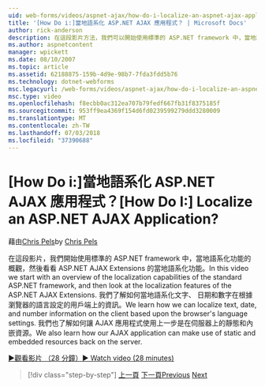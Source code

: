 ```yaml
---
uid: web-forms/videos/aspnet-ajax/how-do-i-localize-an-aspnet-ajax-application
title: '[How Do i:]當地語系化 ASP.NET AJAX 應用程式？ | Microsoft Docs'
author: rick-anderson
description: 在這段影片方法，我們可以開始使用標準的 ASP.NET framework 中，當地語系化功能的概觀，，然後查看的當地語系化功能...
ms.author: aspnetcontent
manager: wpickett
ms.date: 08/10/2007
ms.topic: article
ms.assetid: 62188875-159b-4d9e-98b7-7fda3fdd5b76
ms.technology: dotnet-webforms
msc.legacyurl: /web-forms/videos/aspnet-ajax/how-do-i-localize-an-aspnet-ajax-application
msc.type: video
ms.openlocfilehash: f8ecbb0ac312ea707b79fedf667fb31f8375185f
ms.sourcegitcommit: 953ff9ea4369f154d6fd0239599279ddd3280009
ms.translationtype: MT
ms.contentlocale: zh-TW
ms.lasthandoff: 07/03/2018
ms.locfileid: "37390688"
---
```

<a name="how-do-i-localize-an-aspnet-ajax-application"></a><span data-ttu-id="89814-104">[How Do i:]當地語系化 ASP.NET AJAX 應用程式？</span><span class="sxs-lookup"><span data-stu-id="89814-104">[How Do I:] Localize an ASP.NET AJAX Application?</span></span>
====================
<span data-ttu-id="89814-105">藉由[Chris Pels](https://twitter.com/chrispels)</span><span class="sxs-lookup"><span data-stu-id="89814-105">by [Chris Pels](https://twitter.com/chrispels)</span></span>

<span data-ttu-id="89814-106">在這段影片，我們開始使用標準的 ASP.NET framework 中，當地語系化功能的概觀，然後看看 ASP.NET AJAX Extensions 的當地語系化功能。</span><span class="sxs-lookup"><span data-stu-id="89814-106">In this video we start with an overview of the localization capabilities of the standard ASP.NET framework, and then look at the localization features of the ASP.NET AJAX Extensions.</span></span> <span data-ttu-id="89814-107">我們了解如何當地語系化文字、 日期和數字在根據瀏覽器的語言設定的用戶端上的資訊。</span><span class="sxs-lookup"><span data-stu-id="89814-107">We learn how we can localize text, date, and number information on the client based upon the browser's language settings.</span></span> <span data-ttu-id="89814-108">我們也了解如何讓 AJAX 應用程式使用上一步是在伺服器上的靜態和內嵌資源。</span><span class="sxs-lookup"><span data-stu-id="89814-108">We also learn how our AJAX application can make use of static and embedded resources back on the server.</span></span>

[<span data-ttu-id="89814-109">&#9654;觀看影片 （28 分鐘）</span><span class="sxs-lookup"><span data-stu-id="89814-109">&#9654; Watch video (28 minutes)</span></span>](https://channel9.msdn.com/Blogs/ASP-NET-Site-Videos/how-do-i-localize-an-aspnet-ajax-application)

> [!div class="step-by-step"]
> <span data-ttu-id="89814-110">[上一頁](how-do-i-implement-the-persistent-communications-pattern-with-the-updatepanel.md)
> [下一頁](how-do-i-implement-the-persistent-communications-pattern-using-web-services.md)</span><span class="sxs-lookup"><span data-stu-id="89814-110">[Previous](how-do-i-implement-the-persistent-communications-pattern-with-the-updatepanel.md)
[Next](how-do-i-implement-the-persistent-communications-pattern-using-web-services.md)</span></span>
